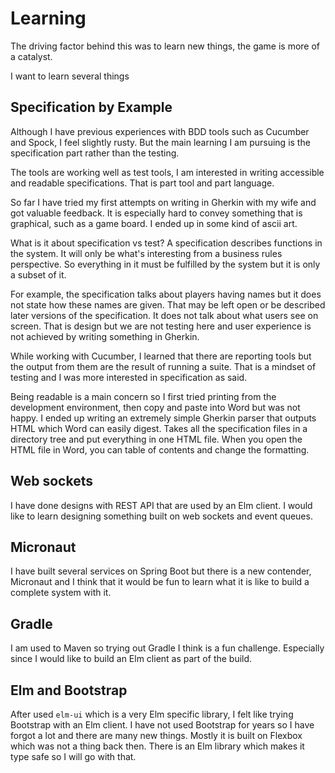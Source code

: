 # Learning

The driving factor behind this was to learn new things, the game
is more of a catalyst.

I want to learn several things

## Specification by Example

Although I have previous experiences with BDD tools such as Cucumber and Spock, 
I feel slightly rusty. But the main learning I am pursuing is the
specification part rather than the testing.

The tools are  working well as test tools, I am interested in writing accessible and
readable specifications. That is part tool and part language.

So far I have tried my first attempts on writing in Gherkin with my wife and got valuable 
feedback. It is especially hard to convey something that is graphical, such as a game
board. I ended up in some kind of ascii art.

What is it about specification vs test? A specification describes 
functions in the system. It will only be what's interesting from a
business rules perspective. So everything in it must be fulfilled 
by the system but it is only a subset of it. 

For example, the specification talks about players having names but 
it does not state how these names are given. That may be left open
or be described later versions of the specification. It does not talk 
about what users see on screen. That is design but we are not testing
here and user experience is not achieved by writing something in
Gherkin.

While working with Cucumber, I learned that there are reporting 
tools but the output from them are the result of running a suite.
That is a mindset of testing and I was more interested in specification
as said. 

Being readable is a main concern so I first tried printing from 
the development environment, then copy and paste into Word but was not 
happy. I ended up writing an extremely simple Gherkin parser that 
outputs HTML which Word can easily digest. Takes all the specification
files in a directory tree and put everything in one HTML file.
When you open the HTML file in Word, you can table of contents and
change the formatting.

## Web sockets 

I have done designs with REST API that are used by an Elm client.
I would like to learn designing something built on web sockets
and event queues.

## Micronaut 

I have built several services on Spring Boot but there is a new 
contender, Micronaut and I think that it would be fun to learn 
what it is like to build a complete system with it.

## Gradle

I am used to Maven so trying out Gradle I think is a fun challenge. 
Especially since I would like to build an Elm client as part of
the build.

## Elm and Bootstrap

After used `elm-ui` which is a very Elm specific library, I felt 
like trying Bootstrap with an Elm client. I have not used
Bootstrap for years so I have forgot a lot and there are many 
new things. Mostly it is built on Flexbox which was not a thing
back then. There is an Elm library which makes it type safe
so I will go with that. 